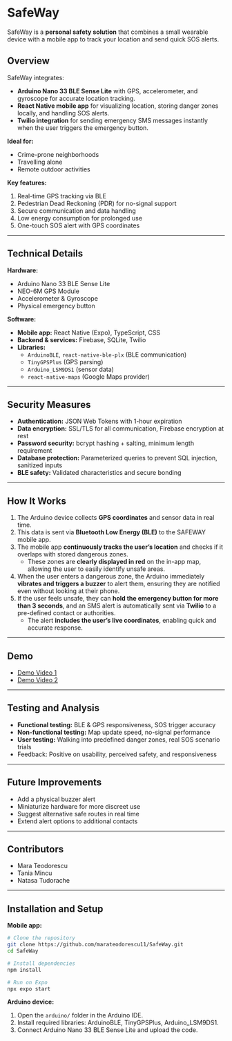 # SafeWay

SafeWay is a **personal safety solution** that combines a small wearable device with a mobile app to track your location and send quick SOS alerts.
## Overview

SafeWay integrates:
- **Arduino Nano 33 BLE Sense Lite** with GPS, accelerometer, and gyroscope for accurate location tracking.
- **React Native mobile app** for visualizing location, storing danger zones locally, and handling SOS alerts.
- **Twilio integration** for sending emergency SMS messages instantly when the user triggers the emergency button.

**Ideal for:**
- Crime-prone neighborhoods  
- Travelling alone  
- Remote outdoor activities  

**Key features:**
1. Real-time GPS tracking via BLE
2. Pedestrian Dead Reckoning (PDR) for no-signal support
3. Secure communication and data handling
4. Low energy consumption for prolonged use
5. One-touch SOS alert with GPS coordinates

---

## Technical Details

**Hardware:**
- Arduino Nano 33 BLE Sense Lite
- NEO-6M GPS Module
- Accelerometer & Gyroscope
- Physical emergency button

**Software:**
- **Mobile app:** React Native (Expo), TypeScript, CSS
- **Backend & services:** Firebase, SQLite, Twilio
- **Libraries:**  
  - `ArduinoBLE`, `react-native-ble-plx` (BLE communication)  
  - `TinyGPSPlus` (GPS parsing)  
  - `Arduino_LSM9DS1` (sensor data)  
  - `react-native-maps` (Google Maps provider)

---

## Security Measures

- **Authentication:** JSON Web Tokens with 1-hour expiration
- **Data encryption:** SSL/TLS for all communication, Firebase encryption at rest
- **Password security:** bcrypt hashing + salting, minimum length requirement
- **Database protection:** Parameterized queries to prevent SQL injection, sanitized inputs
- **BLE safety:** Validated characteristics and secure bonding

---

## How It Works

1. The Arduino device collects **GPS coordinates** and sensor data in real time.  
2. This data is sent via **Bluetooth Low Energy (BLE)** to the SAFEWAY mobile app.  
3. The mobile app **continuously tracks the user’s location** and checks if it overlaps with stored dangerous zones.  
   - These zones are **clearly displayed in red** on the in-app map, allowing the user to easily identify unsafe areas.  
4. When the user enters a dangerous zone, the Arduino immediately **vibrates and triggers a buzzer** to alert them, ensuring they are notified even without looking at their phone.  
5. If the user feels unsafe, they can **hold the emergency button for more than 3 seconds**, and an SMS alert is automatically sent via **Twilio** to a pre-defined contact or authorities.  
   - The alert **includes the user’s live coordinates**, enabling quick and accurate response.  

---

## Demo

- [Demo Video 1](https://drive.google.com/file/d/1CajXVjrLZc-yt_qjxCDyLHiR_LI4UT6B/view?usp=sharing)  
- [Demo Video 2](https://drive.google.com/file/d/1vR7zmAg481yBzlS1BVRzS9axlXVGkMlY/view?usp=sharing)

---

## Testing and Analysis

- **Functional testing:** BLE & GPS responsiveness, SOS trigger accuracy
- **Non-functional testing:** Map update speed, no-signal performance
- **User testing:** Walking into predefined danger zones, real SOS scenario trials
- Feedback: Positive on usability, perceived safety, and responsiveness

---

## Future Improvements

- Add a physical buzzer alert
- Miniaturize hardware for more discreet use
- Suggest alternative safe routes in real time
- Extend alert options to additional contacts

---

## Contributors

- Mara Teodorescu  
- Tania Mincu  
- Natasa Tudorache  

---

## Installation and Setup

**Mobile app:**
```bash
# Clone the repository
git clone https://github.com/marateodorescu11/SafeWay.git
cd SafeWay

# Install dependencies
npm install

# Run on Expo
npx expo start
```

**Arduino device:**
1. Open the `arduino/` folder in the Arduino IDE.
2. Install required libraries: ArduinoBLE, TinyGPSPlus, Arduino_LSM9DS1.
3. Connect Arduino Nano 33 BLE Sense Lite and upload the code.
